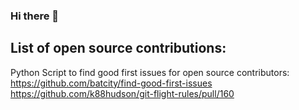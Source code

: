 ### Hi there 👋

## List of open source contributions:


Python Script to find good first issues for open source contributors: https://github.com/batcity/find-good-first-issues
https://github.com/k88hudson/git-flight-rules/pull/160
<!--
**batcity/batcity** is a ✨ _special_ ✨ repository because its `README.md` (this file) appears on your GitHub profile.

Here are some ideas to get you started:

- 🔭 I’m currently working on ...
- 🌱 I’m currently learning ...
- 👯 I’m looking to collaborate on ...
- 🤔 I’m looking for help with ...
- 💬 Ask me about ...
- 📫 How to reach me: ...
- 😄 Pronouns: ...
- ⚡ Fun fact: ...
-->
